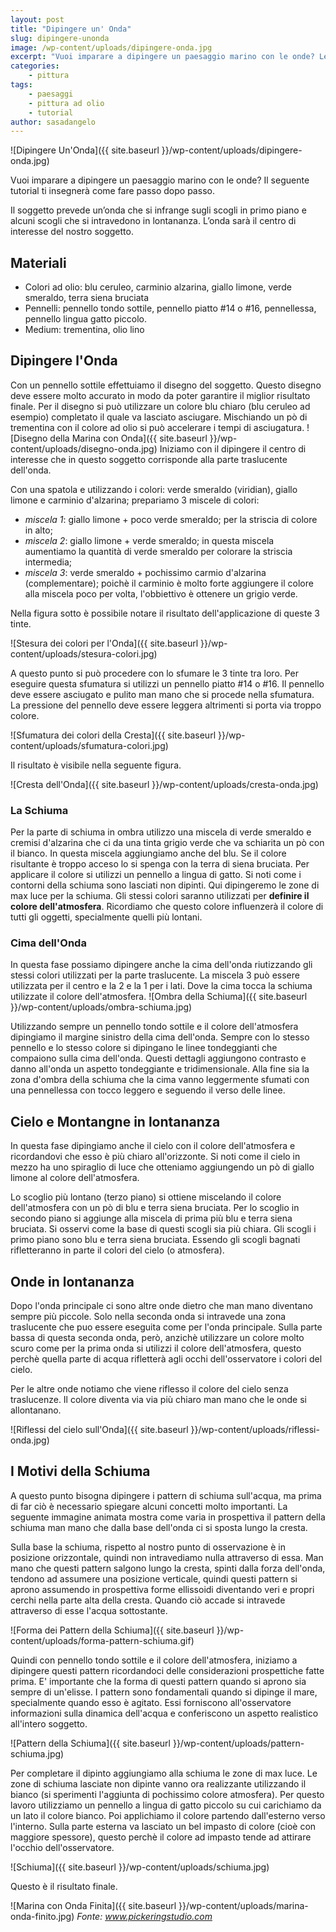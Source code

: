 ```yaml
---
layout: post
title: "Dipingere un' Onda"
slug: dipingere-unonda
image: /wp-content/uploads/dipingere-onda.jpg
excerpt: "Vuoi imparare a dipingere un paesaggio marino con le onde? Leggi questo tutorial che ti insegnerà passo passo come realizzarlo."
categories:
    - pittura
tags:
    - paesaggi
    - pittura ad olio
    - tutorial
author: sasadangelo
---
```


![Dipingere Un'Onda]({{ site.baseurl }}/wp-content/uploads/dipingere-onda.jpg)

Vuoi imparare a dipingere un paesaggio marino con le onde? Il seguente tutorial ti insegnerà come fare passo dopo passo.

Il soggetto prevede un’onda che si infrange sugli scogli in primo piano e alcuni scogli che si intravedono in lontananza. L’onda sarà il centro di interesse del nostro soggetto.

## Materiali

- Colori ad olio: blu ceruleo, carminio alzarina, giallo limone, verde smeraldo, terra siena bruciata
- Pennelli: pennello tondo sottile, pennello piatto #14 o #16, pennellessa, pennello lingua gatto piccolo.
- Medium: trementina, olio lino

## Dipingere l'Onda

Con un pennello sottile effettuiamo il disegno del soggetto. Questo disegno deve essere molto accurato in modo da poter garantire il miglior risultato finale. Per il disegno si può utilizzare un colore blu chiaro (blu ceruleo ad esempio) completato il quale va lasciato asciugare. Mischiando un pò di trementina con il colore ad olio si può accelerare i tempi di asciugatura. ![Disegno della Marina con Onda]({{ site.baseurl }}/wp-content/uploads/disegno-onda.jpg) Iniziamo con il dipingere il centro di interesse che in questo soggetto corrisponde alla parte traslucente dell'onda.

Con una spatola e utilizzando i colori: verde smeraldo (viridian), giallo limone e carminio d'alzarina; prepariamo 3 miscele di colori:

- _miscela 1_: giallo limone + poco verde smeraldo; per la striscia di colore in alto;
- _miscela 2_: giallo limone + verde smeraldo; in questa miscela aumentiamo la quantità di verde smeraldo per colorare la striscia intermedia;
- _miscela 3_: verde smeraldo + pochissimo carmio d'alzarina (complementare); poichè il carminio è molto forte aggiungere il colore alla miscela poco per volta, l'obbiettivo è ottenere un grigio verde.

Nella figura sotto è possibile notare il risultato dell'applicazione di queste 3 tinte.

![Stesura dei colori per l'Onda]({{ site.baseurl }}/wp-content/uploads/stesura-colori.jpg)

A questo punto si può procedere con lo sfumare le 3 tinte tra loro. Per eseguire questa sfumatura si utilizzi un pennello piatto #14 o #16. Il pennello deve essere asciugato e pulito man mano che si procede nella sfumatura. La pressione del pennello deve essere leggera altrimenti si porta via troppo colore.

![Sfumatura dei colori della Cresta]({{ site.baseurl }}/wp-content/uploads/sfumatura-colori.jpg)

Il risultato è visibile nella seguente figura.

![Cresta dell'Onda]({{ site.baseurl }}/wp-content/uploads/cresta-onda.jpg)

### La Schiuma

Per la parte di schiuma in ombra utilizzo una miscela di verde smeraldo e cremisi d'alzarina che ci da una tinta grigio verde che va schiarita un pò con il bianco. In questa miscela aggiungiamo anche del blu. Se il colore risultante è troppo acceso lo si spenga con la terra di siena bruciata. Per applicare il colore si utilizzi un pennello a lingua di gatto. Si noti come i contorni della schiuma sono lasciati non dipinti. Qui dipingeremo le zone di max luce per la schiuma. Gli stessi colori saranno utilizzati per **definire il colore dell'atmosfera**. Ricordiamo che questo colore influenzerà il colore di tutti gli oggetti, specialmente quelli più lontani.

### Cima dell'Onda

In questa fase possiamo dipingere anche la cima dell'onda riutizzando gli stessi colori utilizzati per la parte traslucente. La miscela 3 può essere utilizzata per il centro e la 2 e la 1 per i lati. Dove la cima tocca la schiuma utilizzate il colore dell'atmosfera. ![Ombra della Schiuma]({{ site.baseurl }}/wp-content/uploads/ombra-schiuma.jpg)

Utilizzando sempre un pennello tondo sottile e il colore dell'atmosfera dipingiamo il margine sinistro della cima dell'onda. Sempre con lo stesso pennello e lo stesso colore si dipingano le linee tondeggianti che compaiono sulla cima dell'onda. Questi dettagli aggiungono contrasto e danno all'onda un aspetto tondeggiante e tridimensionale. Alla fine sia la zona d'ombra della schiuma che la cima vanno leggermente sfumati con una pennellessa con tocco leggero e seguendo il verso delle linee.

## Cielo e Montangne in lontananza

In questa fase dipingiamo anche il cielo con il colore dell'atmosfera e ricordandovi che esso è più chiaro all'orizzonte. Si noti come il cielo in mezzo ha uno spiraglio di luce che otteniamo aggiungendo un pò di giallo limone al colore dell'atmosfera.

Lo scoglio più lontano (terzo piano) si ottiene miscelando il colore dell'atmosfera con un pò di blu e terra siena bruciata. Per lo scoglio in secondo piano si aggiunge alla miscela di prima più blu e terra siena bruciata. Si osservi come la base di questi scogli sia più chiara. Gli scogli i primo piano sono blu e terra siena bruciata. Essendo gli scogli bagnati rifletteranno in parte il colori del cielo (o atmosfera).

## Onde in lontananza

Dopo l'onda principale ci sono altre onde dietro che man mano diventano sempre più piccole. Solo nella seconda onda si intravede una zona traslucente che puo essere eseguita come per l'onda principale. Sulla parte bassa di questa seconda onda, però, anzichè utilizzare un colore molto scuro come per la prima onda si utilizzi il colore dell'atmosfera, questo perchè quella parte di acqua rifletterà agli occhi dell'osservatore i colori del cielo.

Per le altre onde notiamo che viene riflesso il colore del cielo senza traslucenze. Il colore diventa via via più chiaro man mano che le onde si allontanano.

![Riflessi del cielo sull'Onda]({{ site.baseurl }}/wp-content/uploads/riflessi-onda.jpg)

## I Motivi della Schiuma

A questo punto bisogna dipingere i pattern di schiuma sull'acqua, ma prima di far ciò è necessario spiegare alcuni concetti molto importanti. La seguente immagine animata mostra come varia in prospettiva il pattern della schiuma man mano che dalla base dell'onda ci si sposta lungo la cresta.

Sulla base la schiuma, rispetto al nostro punto di osservazione è in posizione orizzontale, quindi non intravediamo nulla attraverso di essa. Man mano che questi pattern salgono lungo la cresta, spinti dalla forza dell'onda, tendono ad assumere una posizione verticale, quindi questi pattern si aprono assumendo in prospettiva forme ellissoidi diventando veri e propri cerchi nella parte alta della cresta. Quando ciò accade si intravede attraverso di esse l'acqua sottostante.

![Forma dei Pattern della Schiuma]({{ site.baseurl }}/wp-content/uploads/forma-pattern-schiuma.gif)

Quindi con pennello tondo sottile e il colore dell'atmosfera, iniziamo a dipingere questi pattern ricordandoci delle considerazioni prospettiche fatte prima. E' importante che la forma di questi pattern quando si aprono sia sempre di un'elisse. I pattern sono fondamentali quando si dipinge il mare, specialmente quando esso è agitato. Essi forniscono all'osservatore informazioni sulla dinamica dell'acqua e conferiscono un aspetto realistico all'intero soggetto.

![Pattern della Schiuma]({{ site.baseurl }}/wp-content/uploads/pattern-schiuma.jpg)

Per completare il dipinto aggiungiamo alla schiuma le zone di max luce. Le zone di schiuma lasciate non dipinte vanno ora realizzante utilizzando il bianco (si sperimenti l'aggiunta di pochissimo colore atmosfera). Per questo lavoro utilizziamo un pennello a lingua di gatto piccolo su cui carichiamo da un lato il colore bianco. Poi applichiamo il colore partendo dall'esterno verso l'interno. Sulla parte esterna va lasciato un bel impasto di colore (cioè con maggiore spessore), questo perchè il colore ad impasto tende ad attirare l'occhio dell'osservatore.

![Schiuma]({{ site.baseurl }}/wp-content/uploads/schiuma.jpg)

Questo è il risultato finale.

![Marina con Onda Finita]({{ site.baseurl }}/wp-content/uploads/marina-onda-finito.jpg) _Fonte: www.pickeringstudio.com_
